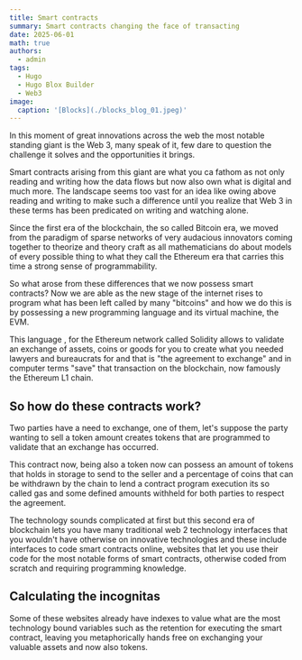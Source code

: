 ```yaml
---
title: Smart contracts
summary: Smart contracts changing the face of transacting
date: 2025-06-01
math: true
authors:
  - admin
tags:
  - Hugo
  - Hugo Blox Builder
  - Web3
image:
  caption: '[Blocks](./blocks_blog_01.jpeg)'
---
```


In this moment of great innovations across the web the most notable standing giant is the Web 3, many speak of it, few dare to question the challenge it solves and the opportunities it brings.

Smart contracts arising from this giant are what you ca fathom as not only reading and writing how the data flows but now also own what is digital and much more.
The landscape seems too vast for an idea like owing above reading and writing to make such a difference until you realize that Web 3 in these terms has been predicated on writing and watching alone.

Since the first era of the blockchain, the so called Bitcoin era, we moved from the paradigm of sparse networks of very audacious innovators coming together to theorize and theory craft as all mathematicians do about models of every possible thing to what they call the Ethereum era that carries this time a strong sense of programmability.

So what arose from these differences that we now possess smart contracts? Now we are able as the new stage of the internet rises to program what has been left called by many "bitcoins" and how we do this is by possessing a new programming language and its virtual machine, the EVM.

This language , for the Ethereum network called Solidity allows to validate an exchange of assets, coins or goods for you to create what you needed lawyers and bureaucrats for and that is "the agreement to exchange" and in computer terms "save" that transaction on the blockchain, now famously the Ethereum L1 chain.

## So how do these contracts work?

Two parties have a need to exchange, one of them, let's suppose the party wanting to sell a token amount creates tokens that are programmed to validate that an exchange has occurred.

This contract now, being also a token now can possess an amount of tokens that holds in storage to send to the seller and a percentage of coins that can be withdrawn by the chain to lend a contract program execution its so called gas and some defined amounts withheld for both parties to respect the agreement.

The technology sounds complicated at first but this second era of blockchain lets you have many traditional web 2 technology interfaces that you wouldn't have otherwise on innovative technologies and these include interfaces to code smart contracts online, websites that let you use their code for the most notable forms of smart contracts, otherwise coded from scratch and requiring programming knowledge.

## Calculating the incognitas

Some of these websites already have indexes to value what are the most technology bound variables such as the retention for executing the smart contract, leaving you metaphorically hands free on exchanging your valuable assets and now also tokens.

